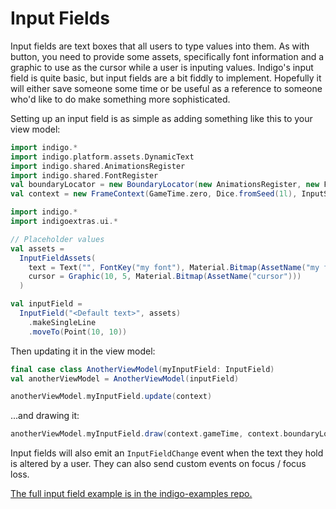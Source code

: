 # Input Fields

Input fields are text boxes that all users to type values into them. As with button, you need to provide some assets, specifically font information and a graphic to use as the cursor while a user is inputing values. Indigo's input field is quite basic, but input fields are a bit fiddly to implement. Hopefully it will either save someone some time or be useful as a reference to someone who'd like to do make something more sophisticated.

Setting up an input field is as simple as adding something like this to your view model:

```scala
import indigo.*
import indigo.platform.assets.DynamicText
import indigo.shared.AnimationsRegister
import indigo.shared.FontRegister
val boundaryLocator = new BoundaryLocator(new AnimationsRegister, new FontRegister, new DynamicText)
val context = new FrameContext(GameTime.zero, Dice.fromSeed(1l), InputState.default, boundaryLocator, ())
```

```scala
import indigo.*
import indigoextras.ui.*

// Placeholder values
val assets = 
  InputFieldAssets(
    text = Text("", FontKey("my font"), Material.Bitmap(AssetName("my font sheet"))),
    cursor = Graphic(10, 5, Material.Bitmap(AssetName("cursor")))
  )

val inputField =
  InputField("<Default text>", assets)
    .makeSingleLine
    .moveTo(Point(10, 10))
```

Then updating it in the view model:

```scala
final case class AnotherViewModel(myInputField: InputField)
val anotherViewModel = AnotherViewModel(inputField)

anotherViewModel.myInputField.update(context)
```

...and drawing it:

```scala
anotherViewModel.myInputField.draw(context.gameTime, context.boundaryLocator)
```

Input fields will also emit an `InputFieldChange` event when the text they hold is altered by a user. They can also send custom events on focus / focus loss.

[The full input field example is in the indigo-examples repo.](https://github.com/PurpleKingdomGames/indigo-examples/tree/master/examples/inputfield)
